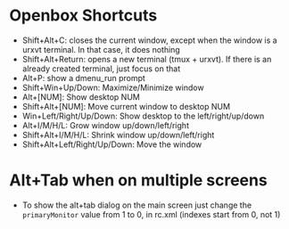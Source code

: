 # Openbox Shortcuts
- Shift+Alt+C: closes the current window, except when the window is a urxvt terminal. In that case, it does nothing
- Shift+Alt+Return: opens a new terminal (tmux + urxvt). If there is an already created terminal, just focus on that
- Alt+P: show a dmenu_run prompt
- Shift+Win+Up/Down: Maximize/Minimize window
- Alt+[NUM]: Show desktop NUM
- Shift+Alt+[NUM]: Move current window to desktop NUM
- Win+Left/Right/Up/Down: Show desktop to the left/right/up/down
- Alt+I/M/H/L: Grow window up/down/left/right
- Shift+Alt+I/M/H/L: Shrink window up/down/left/right
- Shift+Alt+Left/Right/Up/Down: Move the window

# Alt+Tab when on multiple screens
- To show the alt+tab dialog on the main screen just change the `primaryMonitor` value from 1 to 0, in rc.xml (indexes start from 0, not 1)
